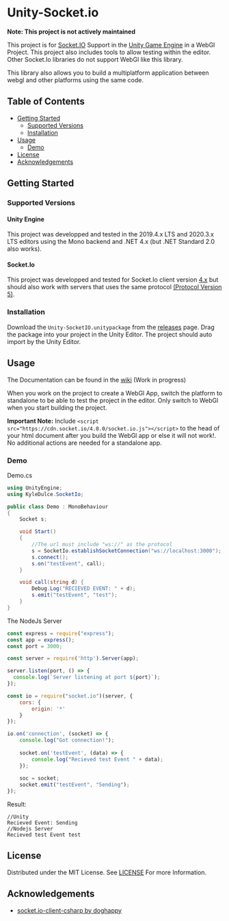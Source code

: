# Unity-Socket.io
**Note: This project is not actively maintained**

This project is for [Socket.IO](https://socket.io/) Support in the [Unity Game Engine](https://unity.com/) in a WebGl Project. This project also includes tools to allow testing within the editor. Other Socket.Io libraries do not support WebGl like this library.

This library also allows you to build a multiplatform application between webgl and other platforms using the same code. 

## Table of Contents

* [Getting Started](#Getting-Started)
	* [Supported Versions](#Supported-Versions)
	* [Installation](#Installation)
* [Usage](#Usage)
	* [Demo](#Demo)
* [License](#License)
* [Acknowledgements](#Acknowledgements)

## Getting Started
### Supported Versions
#### Unity Engine
This project was developped and tested in the 2019.4.x LTS and 2020.3.x LTS editors using the Mono backend and .NET 4.x (but .NET Standard 2.0 also works). 

#### Socket.Io
This project was developped and tested for Socket.Io client version [4.x](https://socket.io/docs/v4) but should also work with servers that uses the same protocol [(Protocol Version 5)](https://github.com/socketio/socket.io-protocol).

### Installation
Download the `Unity-SocketIO.unitypackage` from the [releases]() page. Drag the package into your project in the Unity Editor. The project should auto import by the Unity Editor. 

## Usage
The Documentation can be found in the [wiki]() (Work in progress)

When you work on the project to create a WebGl App, switch the platform to standalone to be able to test the project in the editor. Only switch to WebGl when you start building the project.

**Important Note:** Include 
`<script src="https://cdn.socket.io/4.0.0/socket.io.js"></script>`
to the head of your html document after you build the WebGl app or else it will not work!. No additional actions are needed for a standalone app.

### Demo
Demo.cs
```csharp
using UnityEngine;
using KyleDulce.SocketIo;

public class Demo : MonoBehaviour
{
    Socket s;

    void Start()
    {
		//The url must include "ws://" as the protocol
        s = SocketIo.establishSocketConnection("ws://localhost:3000");
        s.connect();
        s.on("testEvent", call);
    }

    void call(string d) {
        Debug.Log("RECIEVED EVENT: " + d);
        s.emit("testEvent", "test");
    }
}
```
The NodeJs Server
```javascript
const express = require("express");
const app = express();
const port = 3000;

const server = require('http').Server(app);

server.listen(port, () => {
  console.log(`Server listening at port ${port}`);
});

const io = require("socket.io")(server, {
	cors: {
        origin: '*'
    }
});

io.on('connection', (socket) => {
	console.log("Got connection!");
	
	socket.on('testEvent', (data) => {
		console.log("Recieved test Event " + data);
	});
	
	soc = socket;
	socket.emit("testEvent", "Sending");
});
```
Result:
```
//Unity
Recieved Event: Sending
//Nodejs Server
Recieved test Event test
```

## License 
Distributed under the MIT License. See [LICENSE](LICENSE) For more Information.

## Acknowledgements
* [socket.io-client-csharp by doghappy](https://github.com/doghappy/socket.io-client-csharp)